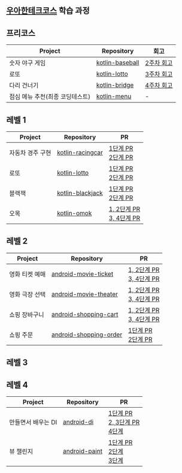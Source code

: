 ## [우아한테크코스](https://www.woowacourse.io/) 학습 과정

## 프리코스

|Project|Repository|회고|
|------|---|---|
|숫자 야구 게임|[kotlin-baseball](https://github.com/tmdgh1592/kotlin-baseball/tree/tmdgh1592)|[2주차 회고](https://itstory1592.tistory.com/92)|
|로또|[kotlin-lotto](https://github.com/tmdgh1592/kotlin-lotto/tree/tmdgh1592)|[3주차 회고](https://itstory1592.tistory.com/93)|
|다리 건너기|[kotlin-bridge](https://github.com/tmdgh1592/kotlin-bridge/tree/tmdgh1592)|[4주차 회고](https://itstory1592.tistory.com/94)|
|점심 메뉴 추천(최종 코딩테스트)|[kotlin-menu](https://github.com/tmdgh1592/kotlin-menu/tree/tmdgh1592)|-|

## 레벨 1

|Project|Repository|PR|
|------|---|---|
|자동차 경주 구현|[kotlin-racingcar](https://github.com/woowacourse/kotlin-racingcar/tree/tmdgh1592)|[1단계 PR](https://github.com/woowacourse/kotlin-racingcar/pull/47) <br> [2단계 PR](https://github.com/woowacourse/kotlin-racingcar/pull/64)|
|로또|[kotlin-lotto](https://github.com/woowacourse/kotlin-lotto/tree/tmdgh1592)|[1단계 PR](https://github.com/woowacourse/kotlin-lotto/pull/22) <br> [2단계 PR](https://github.com/woowacourse/kotlin-lotto/pull/30)|
|블랙잭|[kotlin-blackjack](https://github.com/woowacourse/kotlin-blackjack/tree/tmdgh1592)|[1단계 PR](https://github.com/woowacourse/kotlin-blackjack/pull/29) <br> [2단계 PR](https://github.com/woowacourse/kotlin-blackjack/pull/51)|
|오목|[kotlin-omok](https://github.com/woowacourse/kotlin-omok/tree/tmdgh1592)|[1, 2단계 PR](https://github.com/woowacourse/kotlin-omok/pull/24) <br> [3, 4단계 PR](https://github.com/woowacourse/kotlin-omok/pull/32)|

## 레벨 2

|Project|Repository|PR|
|------|---|---|
|영화 티켓 예매|[android-movie-ticket](https://github.com/woowacourse/android-movie-ticket/tree/tmdgh1592)|[1, 2단계 PR](https://github.com/woowacourse/android-movie-ticket/pull/24) <br> [3, 4단계 PR](https://github.com/woowacourse/android-movie-ticket/pull/26)|
|영화 극장 선택|[android-movie-theater](https://github.com/woowacourse/android-movie-theater/tree/tmdgh1592)|[1, 2단계 PR](https://github.com/woowacourse/android-movie-theater/pull/15) <br> [3, 4단계 PR](https://github.com/woowacourse/android-movie-theater/pull/33)|
|쇼핑 장바구니|[android-shopping-cart](https://github.com/woowacourse/android-shopping-cart/tree/tmdgh1592)|[1, 2단계 PR](https://github.com/woowacourse/android-shopping-cart/pull/25) <br> [3, 4단계 PR](https://github.com/woowacourse/android-shopping-cart/pull/45)|
|쇼핑 주문|[android-shopping-order](https://github.com/woowacourse/android-shopping-order/tree/tmdgh1592)|[1단계 PR](https://github.com/woowacourse/android-shopping-order/pull/22) <br> [2단계 PR](https://github.com/woowacourse/android-shopping-order/pull/26)|

## 레벨 3


## 레벨 4

|Project|Repository|PR|
|------|---|---|
|만들면서 배우는 DI|[android-di](https://github.com/woowacourse/android-di/tree/tmdgh1592)|[1단계 PR](https://github.com/woowacourse/android-di/pull/2) <br> [2, 3단계 PR](https://github.com/woowacourse/android-di/pull/29) <br> [4단계]( https://github.com/woowacourse/android-di/pull/52)|
|뷰 챌린지|[android-paint](https://github.com/woowacourse/android-paint/tree/tmdgh1592)|[1단계 PR](https://github.com/woowacourse/android-paint/pull/6) <br> [2단계](https://github.com/woowacourse/android-paint/pull/32) <br> [3단계](https://github.com/woowacourse/android-paint/pull/50)|
